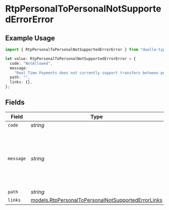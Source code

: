 # RtpPersonalToPersonalNotSupportedErrorError

## Example Usage

```typescript
import { RtpPersonalToPersonalNotSupportedErrorError } from "dwolla-typescript";

let value: RtpPersonalToPersonalNotSupportedErrorError = {
  code: "NotAllowed",
  message:
    "Real Time Payments does not currently support transfers between personal accounts",
  path: "",
  links: {},
};
```

## Fields

| Field                                                                                                          | Type                                                                                                           | Required                                                                                                       | Description                                                                                                    | Example                                                                                                        |
| -------------------------------------------------------------------------------------------------------------- | -------------------------------------------------------------------------------------------------------------- | -------------------------------------------------------------------------------------------------------------- | -------------------------------------------------------------------------------------------------------------- | -------------------------------------------------------------------------------------------------------------- |
| `code`                                                                                                         | *string*                                                                                                       | :heavy_minus_sign:                                                                                             | N/A                                                                                                            | NotAllowed                                                                                                     |
| `message`                                                                                                      | *string*                                                                                                       | :heavy_minus_sign:                                                                                             | N/A                                                                                                            | Real Time Payments does not currently support transfers between personal accounts                              |
| `path`                                                                                                         | *string*                                                                                                       | :heavy_minus_sign:                                                                                             | N/A                                                                                                            |                                                                                                                |
| `links`                                                                                                        | [models.RtpPersonalToPersonalNotSupportedErrorLinks](../models/rtppersonaltopersonalnotsupportederrorlinks.md) | :heavy_minus_sign:                                                                                             | N/A                                                                                                            | {}                                                                                                             |